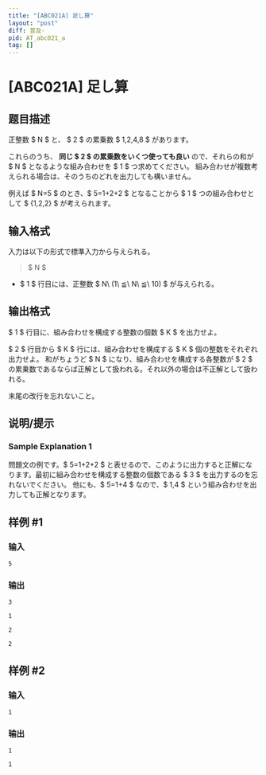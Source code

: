 ```yaml
---
title: "[ABC021A] 足し算"
layout: "post"
diff: 普及-
pid: AT_abc021_a
tag: []
---
```


# [ABC021A] 足し算

## 题目描述

[problemUrl]: https://atcoder.jp/contests/abc021/tasks/abc021_a

正整数 $ N $ と、 $ 2 $ の累乗数 $ 1,2,4,8 $ があります。

 これらのうち、 **同じ $ 2 $ の累乗数をいくつ使っても良い** ので、それらの和が $ N $ となるような組み合わせを $ 1 $ つ求めてください。 組み合わせが複数考えられる場合は、そのうちのどれを出力しても構いません。

例えば $ N=5 $ のとき、$ 5=1+2+2 $ となることから $ 1 $ つの組み合わせとして $ {1,2,2} $ が考えられます。

## 输入格式

入力は以下の形式で標準入力から与えられる。

> $ N $

- $ 1 $ 行目には、正整数 $ N\ (1\ ≦\ N\ ≦\ 10) $ が与えられる。

## 输出格式

$ 1 $ 行目に、組み合わせを構成する整数の個数 $ K $ を出力せよ。

$ 2 $ 行目から $ K $ 行には、組み合わせを構成する $ K $ 個の整数をそれぞれ出力せよ。 和がちょうど $ N $ になり、組み合わせを構成する各整数が $ 2 $ の累乗数であるならば正解として扱われる。それ以外の場合は不正解として扱われる。

末尾の改行を忘れないこと。

## 说明/提示

### Sample Explanation 1

問題文の例です。$ 5=1+2+2 $ と表せるので、このように出力すると正解になります。最初に組み合わせを構成する整数の個数である $ 3 $ を出力するのを忘れないでください。 他にも、$ 5=1+4 $ なので、$ 1,4 $ という組み合わせを出力しても正解となります。

## 样例 #1

### 输入

```
5
```

### 输出

```
3
1
2
2
```

## 样例 #2

### 输入

```
1
```

### 输出

```
1
1
```

